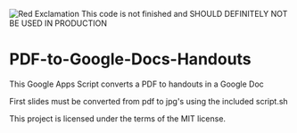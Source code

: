![Red Exclamation](https://upload.wikimedia.org/wikipedia/commons/e/e0/Red_Exclamation_Dot.png "Red Exclamation")
This code is not finished and SHOULD DEFINITELY NOT BE USED IN PRODUCTION
# PDF-to-Google-Docs-Handouts
This Google Apps Script converts a PDF to handouts in a Google Doc 

First slides must be converted from pdf to jpg's using the included script.sh

This project is licensed under the terms of the MIT license.
